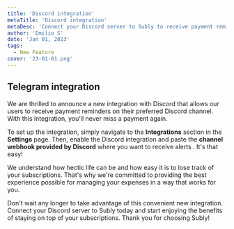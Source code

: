 ```yaml
---
title: 'Discord integration'
metaTitle: 'Discord integration'
metaDesc: 'Connect your Discord server to Subly to receive payment reminders and never miss a payment.'
author: 'Emilio S'
date: 'Jan 01, 2023'
tags:
  - New Feature
cover: '23-01-01.png'
---
```


## Telegram integration

We are thrilled to announce a new integration with Discord that allows our users to receive payment reminders on their preferred Discord channel. With this integration, you'll never miss a payment again.

To set up the integration, simply navigate to the **Integrations** section in the **Settings** page. Then, enable the Discord integration and paste the **channel webhook provided by Discord** where you want to receive alerts . It's that easy!

We understand how hectic life can be and how easy it is to lose track of your subscriptions. That's why we're committed to providing the best experience possible for managing your expenses in a way that works for you.

Don't wait any longer to take advantage of this convenient new integration. Connect your Discord server to Subly today and start enjoying the benefits of staying on top of your subscriptions. Thank you for choosing Subly!
